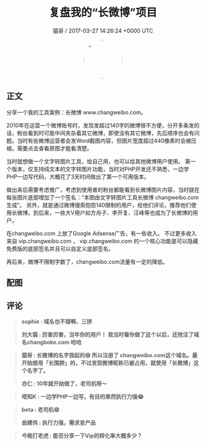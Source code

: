 <h1 align="center">复盘我的“长微博”项目</h1>
<p align="center">
    <a>猿哥 / 2017-03-27 14:26:24 &#43;0000 UTC</a>
</p>

<div align="center">
    <img src="https://images.zsxq.com/FoxXa8GW1bMawSmSZS9K1HpO54El?e=1590940799&amp;token=kIxbL07-8jAj8w1n4s9zv64FuZZNEATmlU_Vm6zD:GMlsYWcRlPVZWmFTDu1EgtLVPl4=" width="100" height="100" style="border:1px solid;border-radius:50%; color:#ffffff"/>
</div>

## 正文

<div>
分享一个我的工具案例：长微博 www.changweibo.com。

2010年在运营一个微博账号时，发现发超过140字的微博很不方便，分开多条发的话，粉丝看到时可能中间夹杂着其它微博，即使没有其它微博，先后顺序也会有问题。当时有些微博运营者会发Word截图内容，但图片宽度超过440像素时会被压缩，需要点击查看原图才能看清楚。

当时就想做一个文字转图片工具，给自己用，也可以给其他微博用户使用。 第一个版本，仅支持纯文本的文字转图片功能，当时对PHP开发还不熟悉，一边学PHP一边写代码，大概花了3天时间做出了第一个可用版本。 

做出来后需要考虑推广，考虑到使用者的粉丝都能看到长微博图片内容，当时就在每张图片底部增加了一个签名：“本图由文字转图片工具长微博 changweibo.com 生成”。 另外，就是通过微博搜索抱怨140限制的用户，给他们评论，推荐他们使用长微博。到后来，一些大V用户如方舟子、李开复、汪峰等也成为了长微博的用户。 

在changweibo.com 上放了Google Adsense广告，有一些收入。 不过更多收入来自 vip.changweibo.com ， vip.changweibo.com 的一个核心功能是可以隐藏免费版的底部签名并且可以自定义底部签名。 

再后来，微博不限制字数了，changweibo.com流量有一定的降低。
</div>

## 配图
<div class="image" align="center">

</div>

## 评论

<div align="left">
<div>

<blockquote >
<span> <strong>sophie : 域名也不错啊，三拼 </strong></span>
</blockquote>

<blockquote >
<span> <strong>刘大猫 : 厉害厉害，当年你的用户！ 我当时看你做了这个以后，还抢注了域名changboke.com 哈哈 </strong></span>
</blockquote>

<blockquote >
<span> <strong>猿哥 : 长微博的名字我起的😄 所以注册了 changweibo.com这个域名。最开始想用「长围脖」的，不过发现微博昵称已被占用，就使用「长微博」这个名字了。 </strong></span>
</blockquote>

<blockquote >
<span> <strong>亦仁 : 10年就开始做了，老司机呀～ </strong></span>
</blockquote>

<blockquote >
<span> <strong>唔知K : 一边学PHP一边写，有目的果然执行力强😂 </strong></span>
</blockquote>

<blockquote >
<span> <strong>beta : 老司机😄 </strong></span>
</blockquote>

<blockquote >
<span> <strong>曲建伟 : 执行力强，需求变产品 </strong></span>
</blockquote>

<blockquote >
<span> <strong>今晚打老虎 : 能否分享一下Vip的转化率大概多少？ </strong></span>
</blockquote>

</div>
</div>